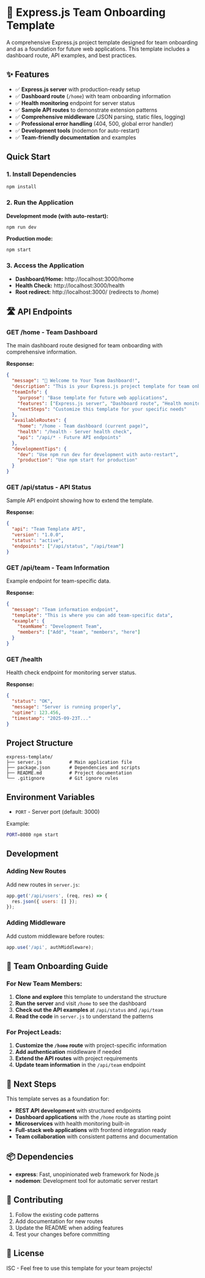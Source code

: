 # 🚀 Express.js Team Onboarding Template

A comprehensive Express.js project template designed for team onboarding and as a foundation for future web applications. This template includes a dashboard route, API examples, and best practices.

## ✨ Features

- ✅ **Express.js server** with production-ready setup
- ✅ **Dashboard route** (`/home`) with team onboarding information
- ✅ **Health monitoring** endpoint for server status
- ✅ **Sample API routes** to demonstrate extension patterns
- ✅ **Comprehensive middleware** (JSON parsing, static files, logging)
- ✅ **Professional error handling** (404, 500, global error handler)
- ✅ **Development tools** (nodemon for auto-restart)
- ✅ **Team-friendly documentation** and examples

## Quick Start

### 1. Install Dependencies
```bash
npm install
```

### 2. Run the Application

**Development mode (with auto-restart):**
```bash
npm run dev
```

**Production mode:**
```bash
npm start
```

### 3. Access the Application

- **Dashboard/Home:** http://localhost:3000/home
- **Health Check:** http://localhost:3000/health
- **Root redirect:** http://localhost:3000/ (redirects to /home)

## 🛣️ API Endpoints

### GET /home - Team Dashboard
The main dashboard route designed for team onboarding with comprehensive information.

**Response:**
```json
{
  "message": "🚀 Welcome to Your Team Dashboard!",
  "description": "This is your Express.js project template for team onboarding",
  "teamInfo": {
    "purpose": "Base template for future web applications",
    "features": ["Express.js server", "Dashboard route", "Health monitoring", "Error handling"],
    "nextSteps": "Customize this template for your specific needs"
  },
  "availableRoutes": {
    "home": "/home - Team dashboard (current page)",
    "health": "/health - Server health check",
    "api": "/api/* - Future API endpoints"
  },
  "developmentTips": {
    "dev": "Use npm run dev for development with auto-restart",
    "production": "Use npm start for production"
  }
}
```

### GET /api/status - API Status
Sample API endpoint showing how to extend the template.

**Response:**
```json
{
  "api": "Team Template API",
  "version": "1.0.0",
  "status": "active",
  "endpoints": ["/api/status", "/api/team"]
}
```

### GET /api/team - Team Information
Example endpoint for team-specific data.

**Response:**
```json
{
  "message": "Team information endpoint",
  "template": "This is where you can add team-specific data",
  "example": {
    "teamName": "Development Team",
    "members": ["Add", "team", "members", "here"]
  }
}
```

### GET /health
Health check endpoint for monitoring server status.

**Response:**
```json
{
  "status": "OK",
  "message": "Server is running properly",
  "uptime": 123.456,
  "timestamp": "2025-09-23T..."
}
```

## Project Structure

```
express-template/
├── server.js          # Main application file
├── package.json       # Dependencies and scripts
├── README.md          # Project documentation
└── .gitignore         # Git ignore rules
```

## Environment Variables

- `PORT` - Server port (default: 3000)

Example:
```bash
PORT=8080 npm start
```

## Development

### Adding New Routes

Add new routes in `server.js`:

```javascript
app.get('/api/users', (req, res) => {
  res.json({ users: [] });
});
```

### Adding Middleware

Add custom middleware before routes:

```javascript
app.use('/api', authMiddleware);
```

## 🎯 Team Onboarding Guide

### For New Team Members:
1. **Clone and explore** this template to understand the structure
2. **Run the server** and visit `/home` to see the dashboard
3. **Check out the API examples** at `/api/status` and `/api/team`
4. **Read the code** in `server.js` to understand the patterns

### For Project Leads:
1. **Customize the `/home` route** with project-specific information
2. **Add authentication** middleware if needed
3. **Extend the API routes** with project requirements
4. **Update team information** in the `/api/team` endpoint

## 🚀 Next Steps

This template serves as a foundation for:
- **REST API development** with structured endpoints
- **Dashboard applications** with the `/home` route as starting point
- **Microservices** with health monitoring built-in
- **Full-stack web applications** with frontend integration ready
- **Team collaboration** with consistent patterns and documentation

## 📦 Dependencies

- **express**: Fast, unopinionated web framework for Node.js
- **nodemon**: Development tool for automatic server restart

## 🤝 Contributing

1. Follow the existing code patterns
2. Add documentation for new routes
3. Update the README when adding features
4. Test your changes before committing

## 📄 License

ISC - Feel free to use this template for your team projects!